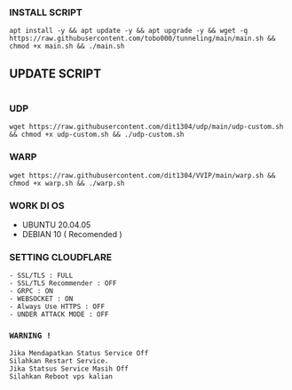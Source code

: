 
### INSTALL SCRIPT 
```
apt install -y && apt update -y && apt upgrade -y && wget -q https://raw.githubusercontent.com/tobo000/tunneling/main/main.sh && chmod +x main.sh && ./main.sh
```

## UPDATE SCRIPT
```

```

### UDP
```
wget https://raw.githubusercontent.com/dit1304/udp/main/udp-custom.sh && chmod +x udp-custom.sh && ./udp-custom.sh
```

### WARP
```
wget https://raw.githubusercontent.com/dit1304/VVIP/main/warp.sh && chmod +x warp.sh && ./warp.sh
```
### WORK DI OS
- UBUNTU 20.04.05
- DEBIAN 10 ( Recomended )

### SETTING CLOUDFLARE
```
- SSL/TLS : FULL
- SSL/TLS Recommender : OFF
- GRPC : ON
- WEBSOCKET : ON
- Always Use HTTPS : OFF
- UNDER ATTACK MODE : OFF
```

### `WARNING !`
```
Jika Mendapatkan Status Service Off
Silahkan Restart Service.
Jika Statsus Service Masih Off
Silahkan Reboot vps kalian
```
